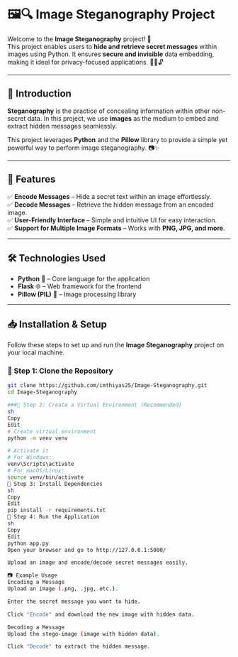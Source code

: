 # 🖼️🔍 Image Steganography Project  

Welcome to the **Image Steganography** project! 🎉  
This project enables users to **hide and retrieve secret messages** within images using Python. It ensures **secure and invisible** data embedding, making it ideal for privacy-focused applications. 🕵️‍♂️🔓  

---

## 🚀 Introduction  

**Steganography** is the practice of concealing information within other non-secret data. In this project, we use **images** as the medium to embed and extract hidden messages seamlessly.  

This project leverages **Python** and the **Pillow** library to provide a simple yet powerful way to perform image steganography. 📷✨  

---

## 🌟 Features  

✅ **Encode Messages** – Hide a secret text within an image effortlessly.  
✅ **Decode Messages** – Retrieve the hidden message from an encoded image.  
✅ **User-Friendly Interface** – Simple and intuitive UI for easy interaction.  
✅ **Support for Multiple Image Formats** – Works with **PNG, JPG, and more**.  

---

## 🛠️ Technologies Used  

- **Python** 🐍 – Core language for the application  
- **Flask** 🌐 – Web framework for the frontend  
- **Pillow (PIL)** 📸 – Image processing library  

---

## 📥 Installation & Setup  

Follow these steps to set up and run the **Image Steganography** project on your local machine.  

### 🔧 Step 1: Clone the Repository  
```sh
git clone https://github.com/imthiyas25/Image-Steganography.git
cd Image-Steganography

###🔧 Step 2: Create a Virtual Environment (Recommended)
sh
Copy
Edit
# Create virtual environment
python -m venv venv  

# Activate it
# For Windows:
venv\Scripts\activate  
# For macOS/Linux:
source venv/bin/activate  
🔧 Step 3: Install Dependencies
sh
Copy
Edit
pip install -r requirements.txt
🔧 Step 4: Run the Application
sh
Copy
Edit
python app.py
Open your browser and go to http://127.0.0.1:5000/

Upload an image and encode/decode secret messages easily.

📷 Example Usage
Encoding a Message
Upload an image (.png, .jpg, etc.).

Enter the secret message you want to hide.

Click "Encode" and download the new image with hidden data.

Decoding a Message
Upload the stego-image (image with hidden data).

Click "Decode" to extract the hidden message.
